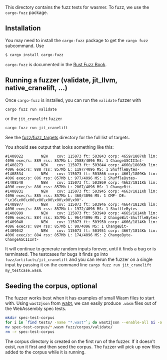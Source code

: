 This directory contains the fuzz tests for wasmer. To fuzz, we use the `cargo-fuzz` package.

## Installation

You may need to install the `cargo-fuzz` package to get the `cargo fuzz` subcommand. Use

```sh
$ cargo install cargo-fuzz
```

`cargo-fuzz` is documented in the [Rust Fuzz Book](https://rust-fuzz.github.io/book/cargo-fuzz.html).

## Running a fuzzer (validate, jit_llvm, native_cranelift, ...)

Once `cargo-fuzz` is installed, you can run the `validate` fuzzer with
```sh
cargo fuzz run validate
```
or the `jit_cranelift` fuzzer
```sh
cargo fuzz run jit_cranelift
```
See the [fuzz/fuzz_targets](https://github.com/wasmerio/wasmer/tree/fuzz/fuzz_targets/) directory for the full list of targets.

You should see output that looks something like this:

```
#1408022        NEW    cov: 115073 ft: 503843 corp: 4659/1807Kb lim: 4096 exec/s: 889 rss: 857Mb L: 2588/4096 MS: 1 ChangeASCIIInt-
#1408273        NEW    cov: 115073 ft: 503844 corp: 4660/1808Kb lim: 4096 exec/s: 888 rss: 857Mb L: 1197/4096 MS: 1 ShuffleBytes-
#1408534        NEW    cov: 115073 ft: 503866 corp: 4661/1809Kb lim: 4096 exec/s: 886 rss: 857Mb L: 977/4096 MS: 1 ShuffleBytes-
#1408540        NEW    cov: 115073 ft: 503869 corp: 4662/1811Kb lim: 4096 exec/s: 886 rss: 857Mb L: 2067/4096 MS: 1 ChangeBit-
#1408831        NEW    cov: 115073 ft: 503945 corp: 4663/1811Kb lim: 4096 exec/s: 885 rss: 857Mb L: 460/4096 MS: 1 CMP- DE: "\x16\x00\x00\x00\x00\x00\x00\x00"-
#1408977        NEW    cov: 115073 ft: 503946 corp: 4664/1813Kb lim: 4096 exec/s: 885 rss: 857Mb L: 1972/4096 MS: 1 ShuffleBytes-
#1408999        NEW    cov: 115073 ft: 503949 corp: 4665/1814Kb lim: 4096 exec/s: 884 rss: 857Mb L: 964/4096 MS: 2 ChangeBit-ShuffleBytes-
#1409040        NEW    cov: 115073 ft: 503950 corp: 4666/1814Kb lim: 4096 exec/s: 884 rss: 857Mb L: 90/4096 MS: 1 ChangeBit-
#1409042        NEW    cov: 115073 ft: 503951 corp: 4667/1814Kb lim: 4096 exec/s: 884 rss: 857Mb L: 174/4096 MS: 2 ChangeByte-ChangeASCIIInt-
```

It will continue to generate random inputs forever, until it finds a bug or is terminated. The testcases for bugs it finds go into `fuzz/artifacts/jit_cranelift` and you can rerun the fuzzer on a single input by passing it on the command line `cargo fuzz run jit_cranelift my_testcase.wasm`.

## Seeding the corpus, optional

The fuzzer works best when it has examples of small Wasm files to start with. Using `wast2json` from [wabt](https://github.com/WebAssembly/wabt), we can easily produce `.wasm` files out of the WebAssembly spec tests.

```sh
mkdir spec-test-corpus
for i in `find tests/ -name "*.wast"`; do wast2json --enable-all $i -o spec-test-corpus/$(basename $i).json; done
mv spec-test-corpus/*.wasm fuzz/corpus/validate/
rm -r spec-test-corpus
```

The corpus directory is created on the first run of the fuzzer. If it doesn't exist, run it first and then seed the corpus. The fuzzer will pick up new files added to the corpus while it is running.
